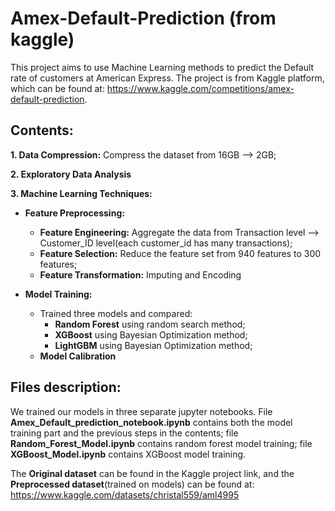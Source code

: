 # **Amex-Default-Prediction (from kaggle)** 

This project aims to use Machine Learning methods to predict the Default rate of customers at American Express. The project is from Kaggle platform, which can be found at: https://www.kaggle.com/competitions/amex-default-prediction. 

## Contents:
**1. Data Compression:** Compress the dataset from 16GB --> 2GB;

**2. Exploratory Data Analysis**

**3. Machine Learning Techniques:**
 * **Feature Preprocessing:**
   * **Feature Engineering:** Aggregate the data from Transaction level --> Customer_ID level(each customer_id has many transactions);
   * **Feature Selection:** Reduce the feature set from 940 features to 300 features;
   * **Feature Transformation:** Imputing and Encoding

 * **Model Training:**
   * Trained three models and compared:
     * **Random Forest** using random search method;
     * **XGBoost** using Bayesian Optimization method;
     * **LightGBM** using Bayesian Optimization method;
   * **Model Calibration**


## Files description: 
We trained our models in three separate jupyter notebooks. File **Amex_Default_prediction_notebook.ipynb** contains both the model training part and the previous steps in the contents; file **Random_Forest_Model.ipynb** contains random forest model training; file **XGBoost_Model.ipynb** contains XGBoost model training. 

The **Original dataset** can be found in the Kaggle project link, and the **Preprocessed dataset**(trained on models) can be found at: https://www.kaggle.com/datasets/christal559/aml4995
